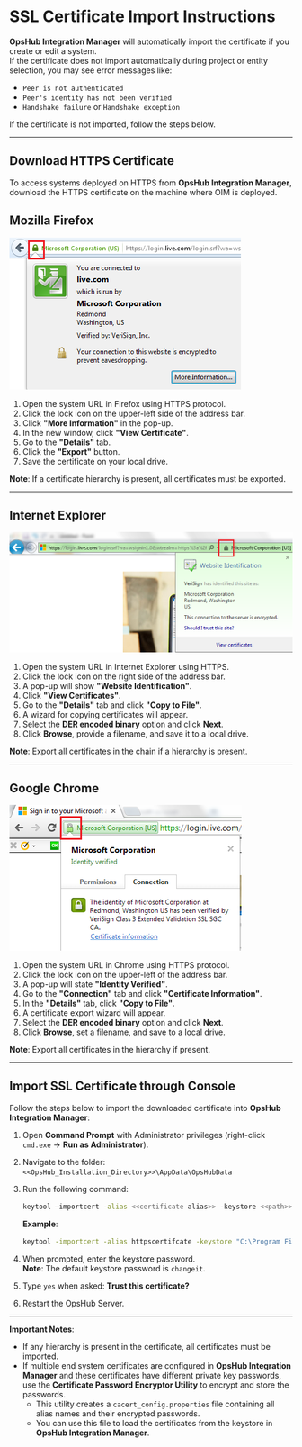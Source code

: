 # SSL Certificate Import Instructions

**OpsHub Integration Manager** will automatically import the certificate if you create or edit a system.  
If the certificate does not import automatically during project or entity selection, you may see error messages like:

- `Peer is not authenticated`
- `Peer's identity has not been verified`
- `Handshake failure` or `Handshake exception`

If the certificate is not imported, follow the steps below.

---

## Download HTTPS Certificate

To access systems deployed on HTTPS from **OpsHub Integration Manager**, download the HTTPS certificate on the machine where OIM is deployed.

## Mozilla Firefox

![firefox](../assets/firefox.png)

1. Open the system URL in Firefox using HTTPS protocol.  
2. Click the lock icon on the upper-left side of the address bar.  
3. Click **"More Information"** in the pop-up.  
4. In the new window, click **"View Certificate"**.  
5. Go to the **"Details"** tab.  
6. Click the **"Export"** button.  
7. Save the certificate on your local drive.  

**Note**: If a certificate hierarchy is present, all certificates must be exported.

---

## Internet Explorer

![IE](../assets/IE.png)

1. Open the system URL in Internet Explorer using HTTPS.  
2. Click the lock icon on the right side of the address bar.  
3. A pop-up will show **"Website Identification"**.  
4. Click **"View Certificates"**.  
5. Go to the **"Details"** tab and click **"Copy to File"**.  
6. A wizard for copying certificates will appear.  
7. Select the **DER encoded binary** option and click **Next**.  
8. Click **Browse**, provide a filename, and save it to a local drive.  

**Note**: Export all certificates in the chain if a hierarchy is present.

---

## Google Chrome

![chrome](../assets/chrome.png)

1. Open the system URL in Chrome using HTTPS protocol.  
2. Click the lock icon on the upper-left of the address bar.  
3. A pop-up will state **"Identity Verified"**.  
4. Go to the **"Connection"** tab and click **"Certificate Information"**.  
5. In the **"Details"** tab, click **"Copy to File"**.  
6. A certificate export wizard will appear.  
7. Select the **DER encoded binary** option and click **Next**.  
8. Click **Browse**, set a filename, and save to a local drive.  

**Note**: Export all certificates in the hierarchy if present.

---

## Import SSL Certificate through Console

Follow the steps below to import the downloaded certificate into **OpsHub Integration Manager**:

1. Open **Command Prompt** with Administrator privileges (right-click `cmd.exe` → **Run as Administrator**).  
2. Navigate to the folder:  
   `<<OpsHub_Installation_Directory>>\AppData\OpsHubData`

3. Run the following command:

   ```sh
   keytool –importcert -alias <<certificate alias>> -keystore <<path>> -file "Certificate_Location\Certificate filename.extension"
   ```

   **Example**:

   ```sh
   keytool -importcert -alias httpscertifcate -keystore "C:\Program Files\OpsHub\AppData\OpsHubData\cacerts" -file "C:\Users\Administrator\Desktop\certificate.crt"
   ```

4. When prompted, enter the keystore password.  
   **Note**: The default keystore password is `changeit`.

5. Type `yes` when asked: **Trust this certificate?**  
6. Restart the OpsHub Server.

---

**Important Notes**:

- If any hierarchy is present in the certificate, all certificates must be imported.
- If multiple end system certificates are configured in **OpsHub Integration Manager** and these certificates have different private key passwords, use the **Certificate Password Encryptor Utility** to encrypt and store the passwords.
  - This utility creates a `cacert_config.properties` file containing all alias names and their encrypted passwords.
  - You can use this file to load the certificates from the keystore in **OpsHub Integration Manager**.
